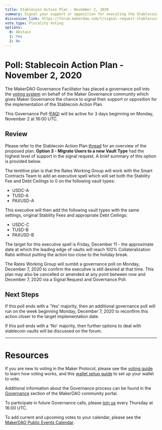 ```yaml
---
title: Stablecoin Action Plan - November 2, 2020
summary: Signal your support or opposition for executing the Stablecoin Action Plan.
discussion_link: https://forum.makerdao.com/t/signal-request-stablecoin-action-plan/4808
vote_type: Plurality Voting
options:
  0: Abstain
  1: Yes
  2: No
---
```


# Poll: Stablecoin Action Plan - November 2, 2020

The MakerDAO Governance Facilitator has placed a governance poll into the [voting system](https://vote.makerdao.com/polling) on behalf of the Maker Governance community which gives Maker Governance the chance to signal their support or opposition for the implementation of the Stablecoin Action Plan.

This Governance Poll ([FAQ](https://community-development.makerdao.com/makerdao-mcd-faqs/faqs#governance)) will be active for 3 days beginning on Monday, November 2 at 16:00 UTC.

## Review

Please refer to the Stablecoin Action Plan [thread](https://forum.makerdao.com/t/signal-request-stablecoin-action-plan/4808) for an overview of the proposed plan. **Option 3 - Migrate Users to a new Vault Type** had the highest level of support in the signal request. A brief summary of this option is provided below.

The tentitive plan is that the Rates Working Group will work with the Smart Contracts Team to add an executive spell which will set both the Stability Fee and Debt Ceilings to 0 on the following vault types:

- USDC-A
- TUSD-A
- PAXUSD-A

This executive will then add the following vault types with the same settings, original Stability Fees and appropriate Debt Ceilings:

- USDC-C
- TUSD-B
- PAXUSD-B

The target for this executive spell is Friday, December 11 - the approximate date at which the leading edge of vaults will reach 100% Collateralization Ratio without putting the action too close to the holiday break.

The Rates Working Group will sumbit a governance poll on Monday, December 7, 2020 to confirm the executive is still desired at that time. This plan may also be cancelled or amended at any point between now and December 7, 2020 via a Signal Request and Governance Poll.

## Next Steps

If this poll ends with a 'Yes' majority, then an additional governance poll will run on the week beginning Monday, December 7, 2020 to reconfirm this action closer to the target implementation date.

If this poll ends with a 'No' majority, then further options to deal with stablecoin vaults will be discussed on the forum.

---

# Resources

If you are new to voting in the Maker Protocol, please see the [voting guide](https://community-development.makerdao.com/en/learn/governance/how-voting-works/) to learn how voting works, and this [wallet setup guide](https://community-development.makerdao.com/en/learn/governance/voting-setup/) to set up your wallet to vote.

Additional information about the Governance process can be found in the [Governance](https://community-development.makerdao.com/en/learn/governance) section of the MakerDAO community portal.

To participate in future Governance calls, please [join us](https://github.com/makerdao/community/tree/master/governance/governance-and-risk-meetings) every Thursday at 16:00 UTC.

To add current and upcoming votes to your calendar, please see the [MakerDAO Public Events Calendar](https://calendar.google.com/calendar/embed?src=makerdao.com_3efhm2ghipksegl009ktniomdk%40group.calendar.google.com&ctz=UTC&mode=week&showCalendars=0&showPrint=0).
